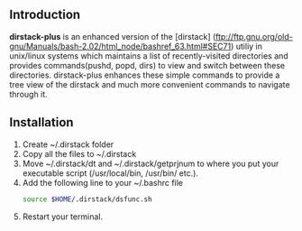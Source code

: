 ## Introduction
**dirstack-plus** is an enhanced version of the [dirstack] (ftp://ftp.gnu.org/old-gnu/Manuals/bash-2.02/html_node/bashref_63.html#SEC71) utiliy in unix/linux systems which maintains a list of recently-visited directories and provides commands(pushd, popd, dirs) to view and switch between these directories. dirstack-plus enhances these simple commands to provide a tree view of the dirstack and much more convenient commands to navigate through it. 

## Installation 

1) Create ~/.dirstack folder
2) Copy all the files to ~/.dirstack
3) Move  ~/.dirstack/dt and ~/.dirstack/getprjnum to where you put your executable script (/usr/local/bin, /usr/bin/ etc.).
4) Add the following line to your ~/.bashrc file
   ```bash
   source $HOME/.dirstack/dsfunc.sh
   ```
5) Restart your terminal.
